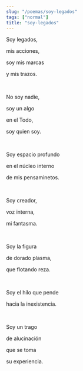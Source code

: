 ```yaml
---
slug: "/poemas/soy-legados"
tags: ["normal"]
title: "soy-legados"
---
```

Soy legados,

mis acciones,

soy mis marcas

y mis trazos.

&nbsp;

No soy nadie,

soy un algo

en el Todo,

soy quien soy.

&nbsp;

Soy espacio profundo

en el núcleo interno

de mis pensaminetos.

&nbsp;

Soy creador,

voz interna,

mi fantasma.

&nbsp;

Soy la figura

de dorado plasma,

que flotando reza.

&nbsp;

Soy el hilo que pende

hacia la inexistencia.

&nbsp;

Soy un trago

de alucinación

que se toma

su experiencia.